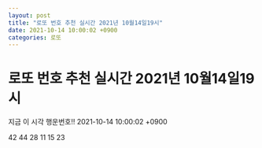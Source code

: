 ```yaml
---
layout: post
title: "로또 번호 추천 실시간 2021년 10월14일19시"
date: 2021-10-14 10:00:02 +0900
categories: 로또
---
```


# 로또 번호 추천 실시간 2021년 10월14일19시

지금 이 시각 행운번호!! 2021-10-14 10:00:02 +0900

 42  44  28  11  15  23 

